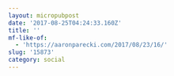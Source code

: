 ```yaml
---
layout: micropubpost
date: '2017-08-25T04:24:33.160Z'
title: ''
mf-like-of:
  - 'https://aaronparecki.com/2017/08/23/16/'
slug: '15873'
category: social
---
```

